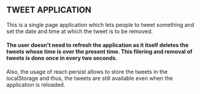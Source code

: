 ## TWEET APPLICATION


This is a single page application which lets people to tweet something and set the date and time at which the tweet is to be removed. 

#### The user doesn't need to refresh the application as it itself deletes the tweets whose time is over the present time. This filering and removal of tweets is done once in every two seconds. 

Also, the usage of react-persist allows to store the tweets in the localStorage and thus, the tweets are still available even when the application is reloaded.



